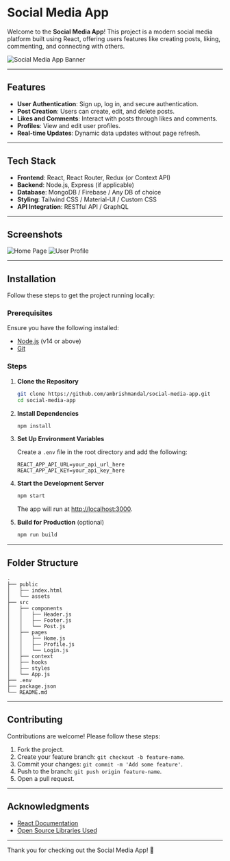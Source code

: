 # Social Media App

Welcome to the **Social Media App**! This project is a modern social media platform built using React, offering users features like creating posts, liking, commenting, and connecting with others.

![Social Media App Banner](https://via.placeholder.com/1200x400?text=Social+Media+App+Banner)

---

## Features

- **User Authentication**: Sign up, log in, and secure authentication.
- **Post Creation**: Users can create, edit, and delete posts.
- **Likes and Comments**: Interact with posts through likes and comments.
- **Profiles**: View and edit user profiles.
- **Real-time Updates**: Dynamic data updates without page refresh.

---

## Tech Stack

- **Frontend**: React, React Router, Redux (or Context API)
- **Backend**: Node.js, Express (if applicable)
- **Database**: MongoDB / Firebase / Any DB of choice
- **Styling**: Tailwind CSS / Material-UI / Custom CSS
- **API Integration**: RESTful API / GraphQL

---

## Screenshots

![Home Page](https://via.placeholder.com/800x400?text=Home+Page)
![User Profile](https://via.placeholder.com/800x400?text=User+Profile)

---

## Installation

Follow these steps to get the project running locally:

### Prerequisites

Ensure you have the following installed:

- [Node.js](https://nodejs.org/) (v14 or above)
- [Git](https://git-scm.com/)

### Steps

1. **Clone the Repository**

   ```bash
   git clone https://github.com/ambrishmandal/social-media-app.git
   cd social-media-app
   ```

2. **Install Dependencies**

   ```bash
   npm install
   ```

3. **Set Up Environment Variables**

   Create a `.env` file in the root directory and add the following:

   ```env
   REACT_APP_API_URL=your_api_url_here
   REACT_APP_API_KEY=your_api_key_here
   ```

4. **Start the Development Server**

   ```bash
   npm start
   ```

   The app will run at [http://localhost:3000](http://localhost:3000).

5. **Build for Production** (optional)

   ```bash
   npm run build
   ```

---

## Folder Structure

```
.
├── public
│   ├── index.html
│   └── assets
├── src
│   ├── components
│   │   ├── Header.js
│   │   ├── Footer.js
│   │   └── Post.js
│   ├── pages
│   │   ├── Home.js
│   │   ├── Profile.js
│   │   └── Login.js
│   ├── context
│   ├── hooks
│   ├── styles
│   └── App.js
├── .env
├── package.json
└── README.md
```

---

## Contributing

Contributions are welcome! Please follow these steps:

1. Fork the project.
2. Create your feature branch: `git checkout -b feature-name`.
3. Commit your changes: `git commit -m 'Add some feature'`.
4. Push to the branch: `git push origin feature-name`.
5. Open a pull request.

---

 
 

## Acknowledgments

- [React Documentation](https://reactjs.org/docs/)
- [Open Source Libraries Used](https://opensource.org/)

---

Thank you for checking out the Social Media App! 🚀
